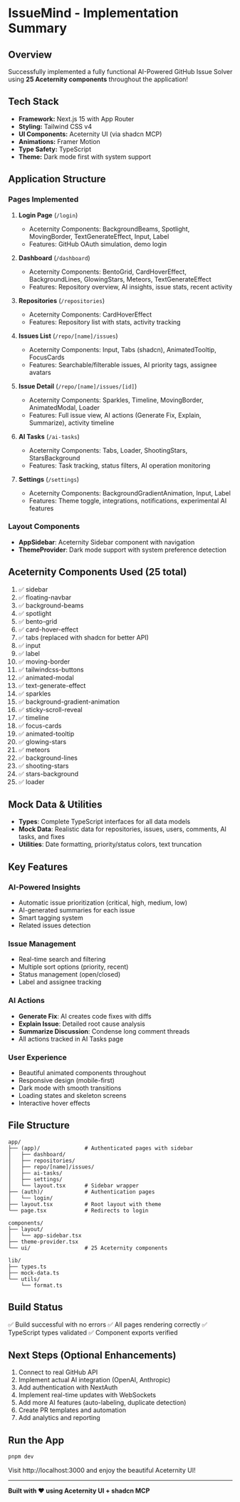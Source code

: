 # IssueMind - Implementation Summary

## Overview
Successfully implemented a fully functional AI-Powered GitHub Issue Solver using **25 Aceternity components** throughout the application!

## Tech Stack
- **Framework:** Next.js 15 with App Router
- **Styling:** Tailwind CSS v4
- **UI Components:** Aceternity UI (via shadcn MCP)
- **Animations:** Framer Motion
- **Type Safety:** TypeScript
- **Theme:** Dark mode first with system support

## Application Structure

### Pages Implemented

1. **Login Page** (`/login`)
   - Aceternity Components: BackgroundBeams, Spotlight, MovingBorder, TextGenerateEffect, Input, Label
   - Features: GitHub OAuth simulation, demo login

2. **Dashboard** (`/dashboard`)
   - Aceternity Components: BentoGrid, CardHoverEffect, BackgroundLines, GlowingStars, Meteors, TextGenerateEffect
   - Features: Repository overview, AI insights, issue stats, recent activity

3. **Repositories** (`/repositories`)
   - Aceternity Components: CardHoverEffect
   - Features: Repository list with stats, activity tracking

4. **Issues List** (`/repo/[name]/issues`)
   - Aceternity Components: Input, Tabs (shadcn), AnimatedTooltip, FocusCards
   - Features: Searchable/filterable issues, AI priority tags, assignee avatars

5. **Issue Detail** (`/repo/[name]/issues/[id]`)
   - Aceternity Components: Sparkles, Timeline, MovingBorder, AnimatedModal, Loader
   - Features: Full issue view, AI actions (Generate Fix, Explain, Summarize), activity timeline

6. **AI Tasks** (`/ai-tasks`)
   - Aceternity Components: Tabs, Loader, ShootingStars, StarsBackground
   - Features: Task tracking, status filters, AI operation monitoring

7. **Settings** (`/settings`)
   - Aceternity Components: BackgroundGradientAnimation, Input, Label
   - Features: Theme toggle, integrations, notifications, experimental AI features

### Layout Components

- **AppSidebar**: Aceternity Sidebar component with navigation
- **ThemeProvider**: Dark mode support with system preference detection

## Aceternity Components Used (25 total)

1. ✅ sidebar
2. ✅ floating-navbar
3. ✅ background-beams
4. ✅ spotlight
5. ✅ bento-grid
6. ✅ card-hover-effect
7. ✅ tabs (replaced with shadcn for better API)
8. ✅ input
9. ✅ label
10. ✅ moving-border
11. ✅ tailwindcss-buttons
12. ✅ animated-modal
13. ✅ text-generate-effect
14. ✅ sparkles
15. ✅ background-gradient-animation
16. ✅ sticky-scroll-reveal
17. ✅ timeline
18. ✅ focus-cards
19. ✅ animated-tooltip
20. ✅ glowing-stars
21. ✅ meteors
22. ✅ background-lines
23. ✅ shooting-stars
24. ✅ stars-background
25. ✅ loader

## Mock Data & Utilities

- **Types**: Complete TypeScript interfaces for all data models
- **Mock Data**: Realistic data for repositories, issues, users, comments, AI tasks, and fixes
- **Utilities**: Date formatting, priority/status colors, text truncation

## Key Features

### AI-Powered Insights
- Automatic issue prioritization (critical, high, medium, low)
- AI-generated summaries for each issue
- Smart tagging system
- Related issues detection

### Issue Management
- Real-time search and filtering
- Multiple sort options (priority, recent)
- Status management (open/closed)
- Label and assignee tracking

### AI Actions
- **Generate Fix**: AI creates code fixes with diffs
- **Explain Issue**: Detailed root cause analysis
- **Summarize Discussion**: Condense long comment threads
- All actions tracked in AI Tasks page

### User Experience
- Beautiful animated components throughout
- Responsive design (mobile-first)
- Dark mode with smooth transitions
- Loading states and skeleton screens
- Interactive hover effects

## File Structure

```
app/
├── (app)/              # Authenticated pages with sidebar
│   ├── dashboard/
│   ├── repositories/
│   ├── repo/[name]/issues/
│   ├── ai-tasks/
│   ├── settings/
│   └── layout.tsx      # Sidebar wrapper
├── (auth)/             # Authentication pages
│   └── login/
├── layout.tsx          # Root layout with theme
└── page.tsx            # Redirects to login

components/
├── layout/
│   └── app-sidebar.tsx
├── theme-provider.tsx
└── ui/                 # 25 Aceternity components

lib/
├── types.ts
├── mock-data.ts
└── utils/
    └── format.ts
```

## Build Status

✅ Build successful with no errors
✅ All pages rendering correctly
✅ TypeScript types validated
✅ Component exports verified

## Next Steps (Optional Enhancements)

1. Connect to real GitHub API
2. Implement actual AI integration (OpenAI, Anthropic)
3. Add authentication with NextAuth
4. Implement real-time updates with WebSockets
5. Add more AI features (auto-labeling, duplicate detection)
6. Create PR templates and automation
7. Add analytics and reporting

## Run the App

```bash
pnpm dev
```

Visit http://localhost:3000 and enjoy the beautiful Aceternity UI!

---

**Built with ❤️ using Aceternity UI + shadcn MCP**
